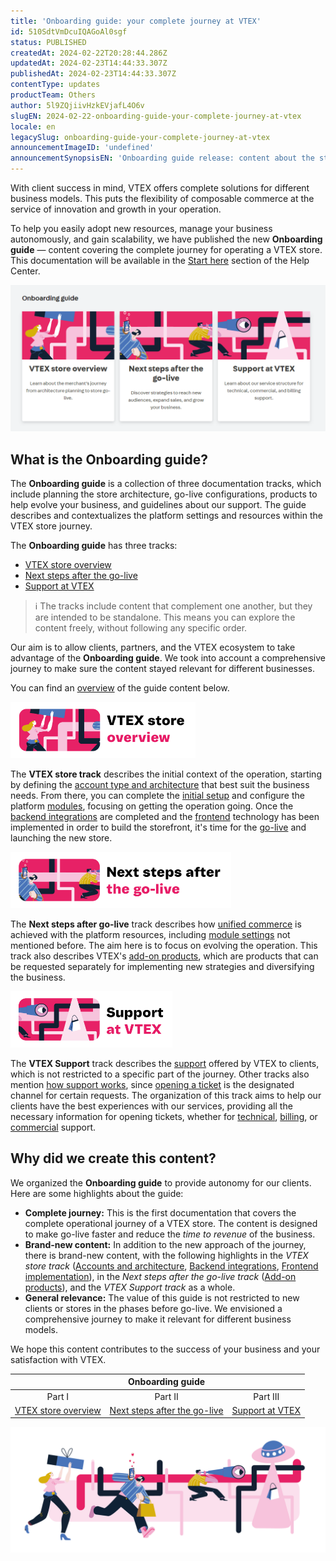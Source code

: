 ```yaml
---
title: 'Onboarding guide: your complete journey at VTEX'
id: 510SdtVmDcuIQAGoAl0sgf
status: PUBLISHED
createdAt: 2024-02-22T20:28:44.286Z
updatedAt: 2024-02-23T14:44:33.307Z
publishedAt: 2024-02-23T14:44:33.307Z
contentType: updates
productTeam: Others
author: 5l9ZQjiivHzkEVjafL4O6v
slugEN: 2024-02-22-onboarding-guide-your-complete-journey-at-vtex
locale: en
legacySlug: onboarding-guide-your-complete-journey-at-vtex
announcementImageID: 'undefined'
announcementSynopsisEN: 'Onboarding guide release: content about the store up to go-live, evolving the operation, and VTEX support.'
---
```


With client success in mind, VTEX offers complete solutions for different business models. This puts the flexibility of composable commerce at the service of innovation and growth in your operation.

To help you easily adopt new resources, manage your business autonomously, and gain scalability, we have published the new **Onboarding guide** — content covering the complete journey for operating a VTEX store. This documentation will be available in the [Start here](/en/tracks) section of the Help Center.

<div>
  <img src="https://raw.githubusercontent.com/vtexdocs/help-center-content/refs/heads/main/docs/en/announcements/2024/february/2024-02-22-onboarding-guide-your-complete-journey-at-vtex_1.png" alt="Onboarding guide">
</div>

## What is the Onboarding guide?

The **Onboarding guide** is a collection of three documentation tracks, which include planning the store architecture, go-live configurations, products to help evolve your business, and guidelines about our support. The guide describes and contextualizes the platform settings and resources within the VTEX store journey.

The **Onboarding guide** has three tracks:

- [VTEX store overview](/en/tracks/vtex-store-overview--eSDNk26pdvemF3XKM0nK9)
- [Next steps after the go-live](/en/tracks/next-steps-after-the-go-live--3J7WFZyvTcoiwkcIVFVhIS)
- [Support at VTEX](/en/tracks/support-at-vtex--4AXsGdGHqExp9ZkiNq9eMy)

> ℹ️ The tracks include content that complement one another, but they are intended to be standalone. This means you can explore the content freely, without following any specific order.

Our aim is to allow clients, partners, and the VTEX ecosystem to take advantage of the **Onboarding guide**. We took into account a comprehensive journey to make sure the content stayed relevant for different businesses.

You can find an [overview](/en/tracks/vtex-store-overview--eSDNk26pdvemF3XKM0nK9) of the guide content below.

<div>
    <img src="https://raw.githubusercontent.com/vtexdocs/help-center-content/refs/heads/main/docs/en/announcements/2024/february/2024-02-22-onboarding-guide-your-complete-journey-at-vtex_2.png" height="90" alt="VTEX store track">
</div>

The **VTEX store track** describes the initial context of the operation, starting by defining the [account type and architecture](/en/tracks/vtex-store-overview--eSDNk26pdvemF3XKM0nK9/4yPqZQyj0t675QpcG7H6yl) that best suit the business needs. From there, you can complete the [initial setup](/en/tracks/vtex-store-overview--eSDNk26pdvemF3XKM0nK9/4EPwTXx5oFdSG1dA3zIchz) and configure the platform [modules](/en/tracks/vtex-store-overview--eSDNk26pdvemF3XKM0nK9/75MX4aorniD0BYAB8Nwbo7), focusing on getting the operation going. Once the [backend integrations](/en/tracks/vtex-store-overview--eSDNk26pdvemF3XKM0nK9/7euXDZR5CCnVFSrXyczIhu) are completed and the [frontend](/en/tracks/vtex-store-overview--eSDNk26pdvemF3XKM0nK9/67SCtUreXxKYWhZh8n0zvZ) technology has been implemented in order to build the storefront, it's time for the [go-live](/en/tracks/vtex-store-overview--eSDNk26pdvemF3XKM0nK9/6xYnNxDHUcY6FyChgziCoH) and launching the new store.

<div>
    <img src="https://raw.githubusercontent.com/vtexdocs/help-center-content/refs/heads/main/docs/en/announcements/2024/february/2024-02-22-onboarding-guide-your-complete-journey-at-vtex_3.png" height="90" alt="Next steps after go live">
</div>

The **Next steps after go-live** track describes how [unified commerce](/en/tracks/next-steps-after-the-go-live--3J7WFZyvTcoiwkcIVFVhIS/5Qvw31yH2FPDBl14K5xXHA) is achieved with the platform resources, including [module settings](/en/tracks/next-steps-after-the-go-live--3J7WFZyvTcoiwkcIVFVhIS/V1fs7IkfYMfn91ZVHTLu4) not mentioned before. The aim here is to focus on evolving the operation. This track also describes VTEX's [add-on products](/en/tracks/next-steps-after-the-go-live--3J7WFZyvTcoiwkcIVFVhIS/1t2QBZvrOBSLgvHaAV9fYm), which are products that can be requested separately for implementing new strategies and diversifying the business.

<div>
    <img src="https://raw.githubusercontent.com/vtexdocs/help-center-content/refs/heads/main/docs/en/announcements/2024/february/2024-02-22-onboarding-guide-your-complete-journey-at-vtex_4.png" height="90" alt="VTEX Support">
</div>

The **VTEX Support** track describes the [support](/en/tracks/support-at-vtex--4AXsGdGHqExp9ZkiNq9eMy/7w7cUmbrdPEKpTMItjXEB8) offered by VTEX to clients, which is not restricted to a specific part of the journey. Other tracks also mention [how support works](/en/tracks/support-at-vtex--4AXsGdGHqExp9ZkiNq9eMy/2Ik9CGbPeZIHHaYFsuyId3), since [opening a ticket](/en/tracks/support-at-vtex--4AXsGdGHqExp9ZkiNq9eMy/6EboD7Y1BOLlWdT8JM15EE) is the designated channel for certain requests. The organization of this track aims to help our clients have the best experiences with our services, providing all the necessary information for opening tickets, whether for [technical](/en/tracks/support-at-vtex--4AXsGdGHqExp9ZkiNq9eMy/3thRAdTB3gGwTB0e1fVL3T), [billing](/en/tracks/support-at-vtex--4AXsGdGHqExp9ZkiNq9eMy/3g2mhmPDx5GszNgLDICzsl), or [commercial](/en/tracks/support-at-vtex--4AXsGdGHqExp9ZkiNq9eMy/3KQWGgkPOwbFTPfBxL7YwZ) support.

## Why did we create this content?

We organized the **Onboarding guide** to provide autonomy for our clients. Here are some highlights about the guide:

- **Complete journey:** This is the first documentation that covers the complete operational journey of a VTEX store. The content is designed to make go-live faster and reduce the _time to revenue_ of the business.
- **Brand-new content:** In addition to the new approach of the journey, there is brand-new content, with the following highlights in the _VTEX store track_ ([Accounts and architecture](/en/tracks/vtex-store-overview--eSDNk26pdvemF3XKM0nK9/4yPqZQyj0t675QpcG7H6yl), [Backend integrations](/en/tracks/vtex-store-overview--eSDNk26pdvemF3XKM0nK9/7euXDZR5CCnVFSrXyczIhu), [Frontend implementation](/en/tracks/vtex-store-overview--eSDNk26pdvemF3XKM0nK9/67SCtUreXxKYWhZh8n0zvZ)), in the _Next steps after the go-live track_ ([Add-on products](/en/tracks/next-steps-after-the-go-live--3J7WFZyvTcoiwkcIVFVhIS/1t2QBZvrOBSLgvHaAV9fYm)), and the _VTEX Support track_ as a whole.
- **General relevance:** The value of this guide is not restricted to new clients or stores in the phases before go-live. We envisioned a comprehensive journey to make it relevant for different business models.

We hope this content contributes to the success of your business and your satisfaction with VTEX.

|  | **Onboarding guide** |  |
| :---: | :---: | :---: |
| Part I | Part II | Part III |
| [VTEX store overview](/en/tracks/vtex-store-overview--eSDNk26pdvemF3XKM0nK9) | [Next steps after the go-live](/en/tracks/next-steps-after-the-go-live--3J7WFZyvTcoiwkcIVFVhIS) | [Support at VTEX](/en/tracks/support-at-vtex--4AXsGdGHqExp9ZkiNq9eMy) |

<div>
  <img src="https://raw.githubusercontent.com/vtexdocs/help-center-content/refs/heads/main/docs/en/announcements/2024/february/2024-02-22-onboarding-guide-your-complete-journey-at-vtex_5.png" alt="Ecommerce image">
</div>
